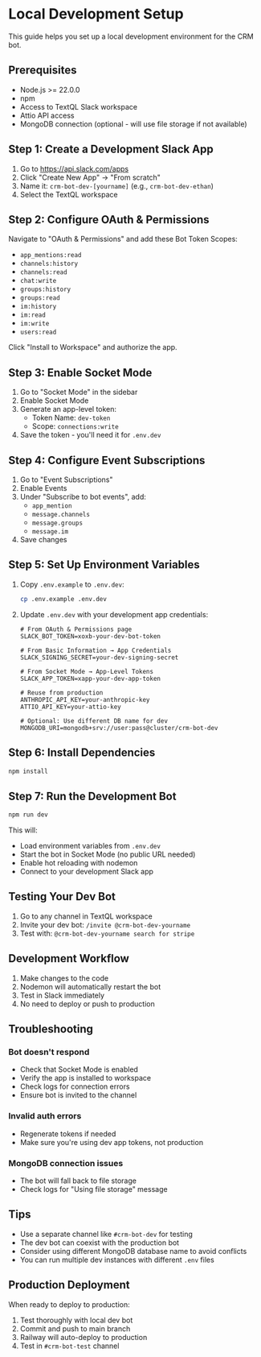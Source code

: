# Local Development Setup

This guide helps you set up a local development environment for the CRM bot.

## Prerequisites

- Node.js >= 22.0.0
- npm
- Access to TextQL Slack workspace
- Attio API access
- MongoDB connection (optional - will use file storage if not available)

## Step 1: Create a Development Slack App

1. Go to https://api.slack.com/apps
2. Click "Create New App" → "From scratch"
3. Name it: `crm-bot-dev-[yourname]` (e.g., `crm-bot-dev-ethan`)
4. Select the TextQL workspace

## Step 2: Configure OAuth & Permissions

Navigate to "OAuth & Permissions" and add these Bot Token Scopes:
- `app_mentions:read`
- `channels:history` 
- `channels:read`
- `chat:write`
- `groups:history`
- `groups:read`
- `im:history`
- `im:read`
- `im:write`
- `users:read`

Click "Install to Workspace" and authorize the app.

## Step 3: Enable Socket Mode

1. Go to "Socket Mode" in the sidebar
2. Enable Socket Mode
3. Generate an app-level token:
   - Token Name: `dev-token`
   - Scope: `connections:write`
4. Save the token - you'll need it for `.env.dev`

## Step 4: Configure Event Subscriptions

1. Go to "Event Subscriptions"
2. Enable Events
3. Under "Subscribe to bot events", add:
   - `app_mention`
   - `message.channels`
   - `message.groups`
   - `message.im`
4. Save changes

## Step 5: Set Up Environment Variables

1. Copy `.env.example` to `.env.dev`:
   ```bash
   cp .env.example .env.dev
   ```

2. Update `.env.dev` with your development app credentials:
   ```env
   # From OAuth & Permissions page
   SLACK_BOT_TOKEN=xoxb-your-dev-bot-token
   
   # From Basic Information → App Credentials
   SLACK_SIGNING_SECRET=your-dev-signing-secret
   
   # From Socket Mode → App-Level Tokens
   SLACK_APP_TOKEN=xapp-your-dev-app-token
   
   # Reuse from production
   ANTHROPIC_API_KEY=your-anthropic-key
   ATTIO_API_KEY=your-attio-key
   
   # Optional: Use different DB name for dev
   MONGODB_URI=mongodb+srv://user:pass@cluster/crm-bot-dev
   ```

## Step 6: Install Dependencies

```bash
npm install
```

## Step 7: Run the Development Bot

```bash
npm run dev
```

This will:
- Load environment variables from `.env.dev`
- Start the bot in Socket Mode (no public URL needed)
- Enable hot reloading with nodemon
- Connect to your development Slack app

## Testing Your Dev Bot

1. Go to any channel in TextQL workspace
2. Invite your dev bot: `/invite @crm-bot-dev-yourname`
3. Test with: `@crm-bot-dev-yourname search for stripe`

## Development Workflow

1. Make changes to the code
2. Nodemon will automatically restart the bot
3. Test in Slack immediately
4. No need to deploy or push to production

## Troubleshooting

### Bot doesn't respond
- Check that Socket Mode is enabled
- Verify the app is installed to workspace
- Check logs for connection errors
- Ensure bot is invited to the channel

### Invalid auth errors
- Regenerate tokens if needed
- Make sure you're using dev app tokens, not production

### MongoDB connection issues
- The bot will fall back to file storage
- Check logs for "Using file storage" message

## Tips

- Use a separate channel like `#crm-bot-dev` for testing
- The dev bot can coexist with the production bot
- Consider using different MongoDB database name to avoid conflicts
- You can run multiple dev instances with different `.env` files

## Production Deployment

When ready to deploy to production:
1. Test thoroughly with local dev bot
2. Commit and push to main branch
3. Railway will auto-deploy to production
4. Test in `#crm-bot-test` channel